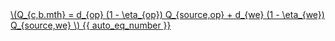 <!--Open in current window ver. -->
<a href="/eco2_guide_center/1.%20ECO2%20Logic%20Guide/Hee1_Equation_List.html" class="equation-link">
  \(Q_{c,b.mth} = d_{op} (1 - \eta_{op}) Q_{source,op} + d_{we} (1 - \eta_{we}) Q_{source,we} \) {{ auto_eq_number }}
</a>